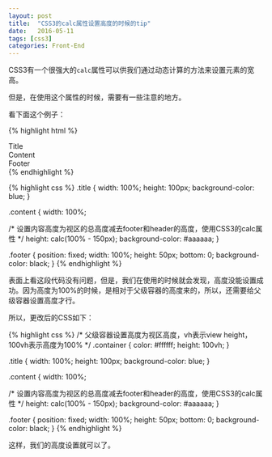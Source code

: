 ```yaml
---
layout: post
title:  "CSS3的calc属性设置高度的时候的tip"
date:   2016-05-11
tags: [css3]
categories: Front-End
---
```


CSS3有一个很强大的`calc`属性可以供我们通过动态计算的方法来设置元素的宽高。

但是，在使用这个属性的时候，需要有一些注意的地方。

看下面这个例子：

{% highlight html %}
<div class="container">
    <div class="title">Title</div>
    <div class="content">Content</div>
    <div class="footer">Footer</div>
</div>
{% endhighlight %}

{% highlight css %}
.title {
  width: 100%;
  height: 100px;
  background-color: blue;
}

.content {
  width: 100%;
  
  /* 设置内容高度为视区的总高度减去footer和header的高度，使用CSS3的calc属性 */
  height: calc(100% - 150px);
  background-color: #aaaaaa;
}

.footer {
    position: fixed;
    width: 100%;
    height: 50px;
    bottom: 0;
    background-color: black;
}
{% endhighlight %}

表面上看这段代码没有问题，但是，我们在使用的时候就会发现，高度没能设置成功。因为高度为100%的时候，是相对于父级容器的高度来的，所以，还需要给父级容器设置高度才行。

所以，更改后的CSS如下：

{% highlight css %}
/* 父级容器设置高度为视区高度，vh表示view height，100vh表示高度为100% */
.container {
    color: #ffffff;
    height: 100vh;
}

.title {
  width: 100%;
  height: 100px;
  background-color: blue;
}

.content {
  width: 100%;
  
  /* 设置内容高度为视区的总高度减去footer和header的高度，使用CSS3的calc属性 */
  height: calc(100% - 150px);
  background-color: #aaaaaa;
}

.footer {
    position: fixed;
    width: 100%;
    height: 50px;
    bottom: 0;
    background-color: black;
}
{% endhighlight %}

这样，我们的高度设置就可以了。